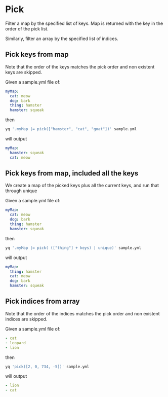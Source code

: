 # Pick

Filter a map by the specified list of keys. Map is returned with the key in the order of the pick list.

Similarly, filter an array by the specified list of indices.

## Pick keys from map
Note that the order of the keys matches the pick order and non existent keys are skipped.

Given a sample.yml file of:
```yaml
myMap:
  cat: meow
  dog: bark
  thing: hamster
  hamster: squeak
```
then
```bash
yq '.myMap |= pick(["hamster", "cat", "goat"])' sample.yml
```
will output
```yaml
myMap:
  hamster: squeak
  cat: meow
```

## Pick keys from map, included all the keys
We create a map of the picked keys plus all the current keys, and run that through unique

Given a sample.yml file of:
```yaml
myMap:
  cat: meow
  dog: bark
  thing: hamster
  hamster: squeak
```
then
```bash
yq '.myMap |= pick( (["thing"] + keys) | unique)' sample.yml
```
will output
```yaml
myMap:
  thing: hamster
  cat: meow
  dog: bark
  hamster: squeak
```

## Pick indices from array
Note that the order of the indices matches the pick order and non existent indices are skipped.

Given a sample.yml file of:
```yaml
- cat
- leopard
- lion
```
then
```bash
yq 'pick([2, 0, 734, -5])' sample.yml
```
will output
```yaml
- lion
- cat
```

